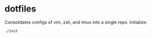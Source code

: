 # dotfiles
Consolidates configs of vim, zsh, and tmux into a single repo. Initialize:

```zsh
./init
```

